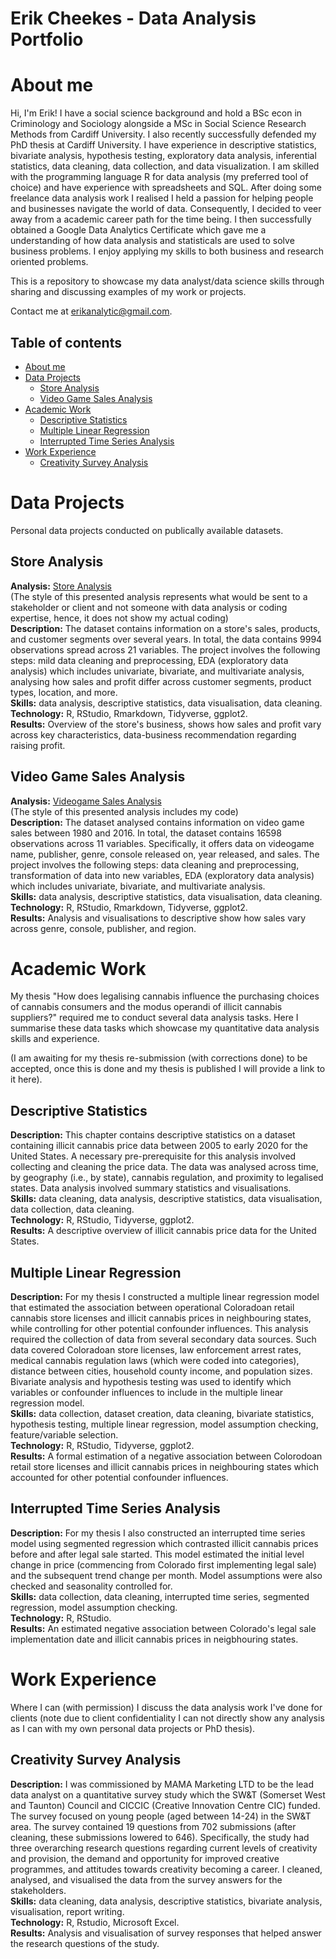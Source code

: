# Erik Cheekes - Data Analysis Portfolio

# About me

Hi, I'm Erik! I have a social science background and hold a BSc econ in Criminology and Sociology alongside a MSc in Social Science Research Methods from Cardiff University. I also recently successfully defended my PhD thesis at Cardiff University. I have experience in descriptive statistics, bivariate analysis, hypothesis testing, exploratory data analysis, inferential statistics, data cleaning, data collection, and data visualization. I am skilled with the programming language R for data analysis (my preferred tool of choice) and have experience with spreadsheets and SQL. After doing some freelance data analysis work I realised I held a passion for helping people and businesses navigate the world of data. Consequently, I decided to veer away from a academic career path for the time being. I then successfully obtained a Google Data Analytics Certificate which gave me a understanding of how data analysis and statisticals are used to solve business problems. I enjoy applying my skills to both business and research oriented problems.

This is a repository to showcase my data analyst/data science skills through sharing and discussing examples of my work or projects.

Contact me at erikanalytic@gmail.com.

## Table of contents

- [About me](#about-me)
- [Data Projects](#data-projects)
  + [Store Analysis](#store-analysis)
  + [Video Game Sales Analysis](#video-game-sales-analysis)
- [Academic Work](#academic-work)
  + [Descriptive Statistics](#descriptive-statistics)
  + [Multiple Linear Regression](#multiple-linear-regression)
  + [Interrupted Time Series Analysis](#interrupted-time-series-analysis)
- [Work Experience](#work-experience)
  + [Creativity Survey Analysis](#creativity-survey-analysis)

# Data Projects

Personal data projects conducted on publically available datasets.

## Store Analysis

**Analysis:** [Store Analysis](https://github.com/etceek/Data-Analysis-Portfolio/blob/main/store_analysis.md)<br/> 
(The style of this presented analysis represents what would be sent to a stakeholder or client and not someone with data analysis or coding expertise, hence, it does not show my actual coding)<br/> 
**Description:** The dataset contains information on a store's sales, products, and customer segments over several years. In total, the data contains 9994 observations spread across 21 variables. The project involves the following steps: mild data cleaning and preprocessing, EDA (exploratory data analysis) which includes univariate, bivariate, and multivariate analysis, analysing how sales and profit differ across customer segments, product types, location, and more.<br/> 
**Skills:** data analysis, descriptive statistics, data visualisation, data cleaning.<br/>
**Technology:** R, RStudio, Rmarkdown, Tidyverse, ggplot2.<br/>
**Results:** Overview of the store's business, shows how sales and profit vary across key characteristics, data-business recommendation regarding raising profit.<br/>

## Video Game Sales Analysis

**Analysis:** [Videogame Sales Analysis](https://github.com/etceek/Data-Analysis-Portfolio/blob/main/vg_sales_analysis.md)<br/> 
(The style of this presented analysis includes my code)<br/>
**Description:** The dataset analysed contains information on video game sales between 1980 and 2016. In total, the dataset contains 16598 observations across 11 variables. Specifically, it offers data on videogame name, publisher, genre, console released on, year released, and sales. The project involves the following steps: data cleaning and preprocessing, transformation of data into new variables, EDA (exploratory data analysis) which includes univariate, bivariate, and multivariate analysis.<br/> 
**Skills:** data analysis, descriptive statistics, data visualisation, data cleaning.<br/>
**Technology:** R, RStudio, Rmarkdown, Tidyverse, ggplot2.<br/>
**Results:** Analysis and visualisations to descriptive show how sales vary across genre, console, publisher, and region.<br/>

# Academic Work

My thesis "How does legalising cannabis influence the purchasing choices of cannabis consumers and the modus operandi of illicit cannabis suppliers?" required me to conduct several data analysis tasks. Here I summarise these data tasks which showcase my quantitative data analysis skills and experience. 

(I am awaiting for my thesis re-submission (with corrections done) to be accepted, once this is done and my thesis is published I will provide a link to it here).

## Descriptive Statistics

**Description:** This chapter contains descriptive statistics on a dataset containing illicit cannabis price data between 2005 to early 2020 for the United States. A necessary pre-prerequisite for this analysis involved collecting and cleaning the price data. The data was analysed across time, by geography (i.e., by state), cannabis regulation, and proximity to legalised states. Data analysis involved summary statistics and visualisations.<br/> 
**Skills:** data cleaning, data analysis, descriptive statistics, data visualisation, data collection, data cleaning.<br/>
**Technology:** R, RStudio, Tidyverse, ggplot2.<br/>
**Results:** A descriptive overview of illicit cannabis price data for the United States.<br/>

## Multiple Linear Regression

**Description:** For my thesis I constructed a multiple linear regression model that estimated the association between operational Coloradoan retail cannabis store licenses and illicit cannabis prices in neighbouring states, while controlling for other potential confounder influences. This analysis required the collection of data from several secondary data sources. Such data covered Coloradoan store licenses, law enforcement arrest rates, medical cannabis regulation laws (which were coded into categories), distance between cities, household county income, and population sizes. Bivariate analysis and hypothesis testing was used to identify which variables or confounder influences to include in the multiple linear regression model.<br/>
**Skills:** data collection, dataset creation, data cleaning, bivariate statistics, hypothesis testing, multiple linear regression, model assumption checking, feature/variable selection.<br/>
**Technology:** R, RStudio, Tidyverse, ggplot2.<br/>
**Results:** A formal estimation of a negative association between Colorodoan retail store licenses and illicit cannabis prices in neighbouring states which accounted for  other potential confounder influences.<br/>

## Interrupted Time Series Analysis

**Description:** For my thesis I also constructed an interrupted time series model using segmented regression which contrasted illicit cannabis prices before and after legal sale started. This model estimated the initial level change in price (commencing from Colorado first implementing legal sale) and the subsequent trend change per month. Model assumptions were also checked and seasonality controlled for.<br/> 
**Skills:** data collection, data cleaning, interrupted time series, segmented regression, model assumption checking.<br/>
**Technology:** R, RStudio.<br/>
**Results:** An estimated negative association between Colorado's legal sale implementation date and illicit cannabis prices in neigbhouring states.<br/>

# Work Experience

Where I can (with permission) I discuss the data analysis work I've done for clients (note due to client confidentiality I can not directly show any analysis as I can with my own personal data projects or PhD thesis).

## Creativity Survey Analysis

**Description:** I was commissioned by MAMA Marketing LTD to be the lead data analyst on a quantitative survey study which the SW&T (Somerset West and Taunton) Council and CICCIC (Creative Innovation Centre CIC) funded. The survey focused on young people (aged between 14-24) in the SW&T area. The survey contained 19 questions from 702 submissions (after cleaning, these submissions lowered to 646). Specifically, the study had three overarching research questions regarding current levels of creativity and provision, the demand and opportunity for improved creative programmes, and attitudes towards creativity becoming a career. I cleaned, analysed, and visualised the data from the survey answers for the stakeholders.<br/>
**Skills:** data cleaning, data analysis, descriptive statistics, bivariate analysis, visualisation, report writing.<br/>
**Technology:** R, Rstudio, Microsoft Excel.<br/>
**Results:** Analysis and visualisation of survey responses that helped answer the research questions of the study.<br/>
